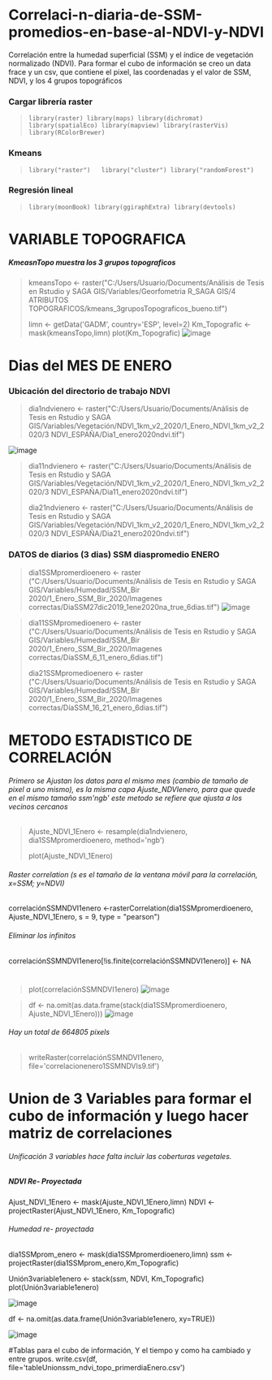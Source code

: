 # Correlaci-n-diaria-de-SSM-promedios-en-base-al-NDVI-y-NDVI
Correlación entre la humedad superficial (SSM) y el índice de vegetación normalizado (NDVI). Para formar el cubo de información se creo un data frace y un csv, que contiene el pixel, las coordenadas y el valor de SSM, NDVI, y los 4 grupos topográficos 

### Cargar librería raster 
> `library(raster)
> library(maps)
> library(dichromat)
> library(spatialEco)
> library(mapview)
> library(rasterVis)
> library(RColorBrewer)`
### Kmeans 
> `library("raster")  
> library("cluster")
> library("randomForest")`
### Regresión lineal
> `library(moonBook)
> library(ggiraphExtra)
> library(devtools)`

# VARIABLE TOPOGRAFICA

##### KmeasnTopo muestra los 3 grupos topograficos
> kmeansTopo <- raster("C:/Users/Usuario/Documents/Análisis de Tesis en Rstudio y SAGA GIS/Variables/Georfometria R_SAGA GIS/4 ATRIBUTOS TOPOGRAFICOS/kmeans_3gruposTopograficos_bueno.tif")
>
>limn <- getData('GADM', country='ESP', level=2)
> Km_Topografic <- mask(kmeansTopo,limn)
> plot(Km_Topografic)
> ![image](https://user-images.githubusercontent.com/78845785/117947678-bad06400-b310-11eb-90f2-11cb98b52ad9.png)


# Dias del MES DE ENERO

### Ubicación del directorio de trabajo NDVI
> dia1ndvienero <- raster("C:/Users/Usuario/Documents/Análisis de Tesis en Rstudio y SAGA GIS/Variables/Vegetación/NDVI_1km_v2_2020/1_Enero_NDVI_1km_v2_2020/3 NDVI_ESPAÑA/Dia1_enero2020ndvi.tif")
> 
![image](https://user-images.githubusercontent.com/78845785/117945686-d9cdf680-b30e-11eb-8fca-beb69f01c9c6.png)

> dia11ndvienero <- raster("C:/Users/Usuario/Documents/Análisis de Tesis en Rstudio y SAGA GIS/Variables/Vegetación/NDVI_1km_v2_2020/1_Enero_NDVI_1km_v2_2020/3 NDVI_ESPAÑA/Dia11_enero2020ndvi.tif")
> 
> dia21ndvienero <- raster("C:/Users/Usuario/Documents/Análisis de Tesis en Rstudio y SAGA GIS/Variables/Vegetación/NDVI_1km_v2_2020/1_Enero_NDVI_1km_v2_2020/3 NDVI_ESPAÑA/Dia21_enero2020ndvi.tif")

### DATOS de diarios (3 dias) SSM diaspromedio ENERO

> dia1SSMpromerdioenero <- raster ("C:/Users/Usuario/Documents/Análisis de Tesis en Rstudio y SAGA GIS/Variables/Humedad/SSM_Bir  2020/1_Enero_SSM_Bir_2020/Imagenes correctas/DiaSSM27dic2019_1ene2020na_true_6dias.tif")
> ![image](https://user-images.githubusercontent.com/78845785/117945982-287b9080-b30f-11eb-8a58-0c5e7ff8379c.png)


> dia11SSMpromedioenero <- raster ("C:/Users/Usuario/Documents/Análisis de Tesis en Rstudio y SAGA GIS/Variables/Humedad/SSM_Bir  2020/1_Enero_SSM_Bir_2020/Imagenes correctas/DíaSSM_6_11_enero_6dias.tif")
> 
> dia21SSMpromedioenero <- raster ("C:/Users/Usuario/Documents/Análisis de Tesis en Rstudio y SAGA GIS/Variables/Humedad/SSM_Bir  2020/1_Enero_SSM_Bir_2020/Imagenes correctas/DíaSSM_16_21_enero_6dias.tif")

# METODO ESTADISTICO DE CORRELACIÓN

###### Primero se Ajustan los datos para el mismo mes (cambio de tamaño de pixel a uno mismo), es la misma capa Ajuste_NDVIenero, para que quede en el mismo tamaño ssm'ngb' este metodo se refiere que ajusta a los vecinos cercanos 

> Ajuste_NDVI_1Enero <- resample(dia1ndvienero, dia1SSMpromerdioenero, method='ngb')
> 
> plot(Ajuste_NDVI_1Enero)


###### Raster correlation (s es el tamaño de la ventana móvil para la correlación, x=SSM; y=NDVI)
correlaciónSSMNDVI1enero <-rasterCorrelation(dia1SSMpromerdioenero, Ajuste_NDVI_1Enero,  s = 9, type = "pearson")
###### Eliminar los infinitos
correlaciónSSMNDVI1enero[!is.finite(correlaciónSSMNDVI1enero)] <- NA
#
> plot(correlaciónSSMNDVI1enero)
![image](https://user-images.githubusercontent.com/78845785/117946310-798b8480-b30f-11eb-90c7-4a10985cab80.png)

> df <- na.omit(as.data.frame(stack(dia1SSMpromerdioenero, Ajuste_NDVI_1Enero)))
![image](https://user-images.githubusercontent.com/78845785/117946473-a049bb00-b30f-11eb-8810-e700faf40336.png)
###### Hay un total de 664805 pixels 

> writeRaster(correlaciónSSMNDVI1enero, file='correlacionenero1SSMNDVIs9.tif')


# Union  de 3 Variables para formar el cubo de información y luego hacer matriz de correlaciones 
###### Unificación 3 variables hace falta incluir las coberturas vegetales.
##### NDVI Re- Proyectada
Ajust_NDVI_1Enero <- mask(Ajuste_NDVI_1Enero,limn)
NDVI <- projectRaster(Ajust_NDVI_1Enero, Km_Topografic)

###### Humedad re- proyectada
dia1SSMprom_enero <- mask(dia1SSMpromerdioenero,limn)
ssm <- projectRaster(dia1SSMprom_enero,Km_Topografic)

Unión3variable1enero <- stack(ssm, NDVI, Km_Topografic)
plot(Unión3variable1enero)

![image](https://user-images.githubusercontent.com/78845785/117946860-f6b6f980-b30f-11eb-8322-1fc77d04861b.png)


df <- na.omit(as.data.frame(Unión3variable1enero, xy=TRUE))


![image](https://user-images.githubusercontent.com/78845785/117947573-9c6a6880-b310-11eb-8b09-25c13da2ecb8.png)

#Tablas para el cubo de información, Y el tiempo y como ha cambiado y entre grupos.
write.csv(df, file='tableUnionssm_ndvi_topo_primerdiaEnero.csv')
